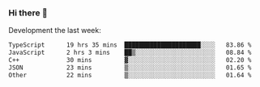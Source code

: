 ### Hi there 👋

Development the last week:
<!--START_SECTION:waka-->

```txt
TypeScript      19 hrs 35 mins  █████████████████████░░░░   83.86 %
JavaScript      2 hrs 3 mins    ██▒░░░░░░░░░░░░░░░░░░░░░░   08.84 %
C++             30 mins         ▓░░░░░░░░░░░░░░░░░░░░░░░░   02.20 %
JSON            23 mins         ▒░░░░░░░░░░░░░░░░░░░░░░░░   01.65 %
Other           22 mins         ▒░░░░░░░░░░░░░░░░░░░░░░░░   01.64 %
```

<!--END_SECTION:waka-->

<!--
**JASONPANGGO/jasonpanggo** is a ✨ _special_ ✨ repository because its `README.md` (this file) appears on your GitHub profile.

Here are some ideas to get you started:

- 🔭 I’m currently working on ...
- 🌱 I’m currently learning ...
- 👯 I’m looking to collaborate on ...
- 🤔 I’m looking for help with ...
- 💬 Ask me about ...
- 📫 How to reach me: ...
- 😄 Pronouns: ...
- ⚡ Fun fact: ...
-->
